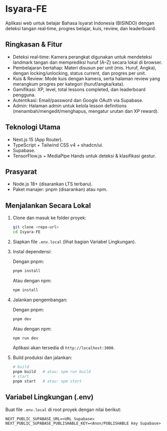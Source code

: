 # Isyara-FE

Aplikasi web untuk belajar Bahasa Isyarat Indonesia (BISINDO) dengan deteksi
tangan real‑time, progres belajar, kuis, review, dan leaderboard.

## Ringkasan & Fitur

- Deteksi real‑time: Kamera perangkat digunakan untuk mendeteksi landmark tangan
  dan memprediksi huruf (A–Z) secara lokal di browser.
- Pembelajaran bertahap: Materi disusun per unit (mis. Huruf, Angka), dengan
  locking/unlocking, status current, dan progres per unit.
- Kuis & Review: Mode kuis dengan kamera, serta halaman review yang merangkum
  progres per kategori (huruf/angka/kata).
- Gamifikasi: XP, level, total lessons completed, dan leaderboard pengguna.
- Autentikasi: Email/password dan Google OAuth via Supabase.
- Admin: Halaman admin untuk kelola lesson definitions
  (menambah/mengedit/menghapus, mengatur urutan dan XP reward).

## Teknologi Utama

- Next.js 15 (App Router).
- TypeScript + Tailwind CSS v4 + shadcn/ui.
- Supabase.
- TensorFlow.js + MediaPipe Hands untuk deteksi & klasifikasi gestur.

## Prasyarat

- Node.js 18+ (disarankan LTS terbaru).
- Paket manajer: pnpm (disarankan) atau npm.

## Menjalankan Secara Lokal

1. Clone dan masuk ke folder proyek:

   ```bash
   git clone <repo-url>
   cd Isyara-FE
   ```

2. Siapkan file `.env.local` (lihat bagian Variabel Lingkungan).

3. Instal dependensi:

   Dengan pnpm:

   ```bash
   pnpm install
   ```

   Atau dengan npm:

   ```bash
   npm install
   ```

4. Jalankan pengembangan:

   Dengan pnpm:

   ```bash
   pnpm dev
   ```

   Atau dengan npm:

   ```bash
   npm run dev
   ```

   Aplikasi akan tersedia di `http://localhost:3000`.

5. Build produksi dan jalankan:

   ```bash
   # build
   pnpm build   # atau: npm run build
   # start
   pnpm start   # atau: npm start
   ```

## Variabel Lingkungan (.env)

Buat file `.env.local` di root proyek dengan nilai berikut:

```env
NEXT_PUBLIC_SUPABASE_URL=<URL Supabase>
NEXT_PUBLIC_SUPABASE_PUBLISHABLE_KEY=<Anon/PUBLISHABLE key Supabase>

```
